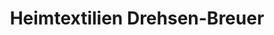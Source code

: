 ---
title: "Heimtextilien Drehsen-Breuer"
url: /bergheim/heimtextilien-drehsen-breuer/
shop: Haushaltsartikel
---
